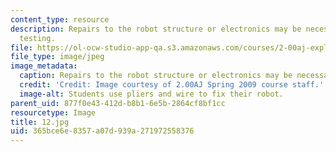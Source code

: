 ```yaml
---
content_type: resource
description: Repairs to the robot structure or electronics may be necessary after
  testing.
file: https://ol-ocw-studio-app-qa.s3.amazonaws.com/courses/2-00aj-exploring-sea-space-earth-fundamentals-of-engineering-design-spring-2009/365bce6e8357a07d939a271972558376_12.jpg
file_type: image/jpeg
image_metadata:
  caption: Repairs to the robot structure or electronics may be necessary after testing.
  credit: 'Credit: Image courtesy of 2.00AJ Spring 2009 course staff.'
  image-alt: Students use pliers and wire to fix their robot.
parent_uid: 877f0e43-412d-b8b1-6e5b-2864cf8bf1cc
resourcetype: Image
title: 12.jpg
uid: 365bce6e-8357-a07d-939a-271972558376
---
```

